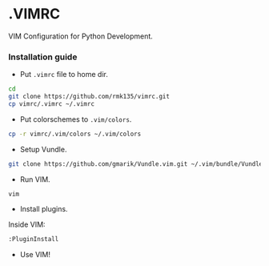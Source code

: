 # .VIMRC

VIM Configuration for Python Development.


### Installation guide

- Put `.vimrc` file to home dir.

```bash
cd
git clone https://github.com/rmk135/vimrc.git
cp vimrc/.vimrc ~/.vimrc
```

- Put colorschemes to `.vim/colors`.

```bash
cp -r vimrc/.vim/colors ~/.vim/colors
```

- Setup Vundle.

```bash
git clone https://github.com/gmarik/Vundle.vim.git ~/.vim/bundle/Vundle.vim
```

- Run VIM.
```bash
vim
```

- Install plugins.

Inside VIM:

```bash
:PluginInstall
```

- Use VIM!

